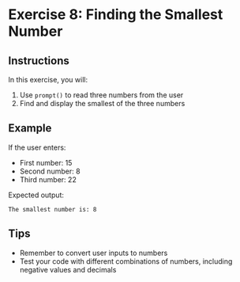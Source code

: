 # Exercise 8: Finding the Smallest Number

## Instructions
In this exercise, you will:
1. Use `prompt()` to read three numbers from the user
2. Find and display the smallest of the three numbers

## Example
If the user enters:
- First number: 15
- Second number: 8
- Third number: 22

Expected output:
```
The smallest number is: 8
```

## Tips
- Remember to convert user inputs to numbers
- Test your code with different combinations of numbers, including negative values and decimals 